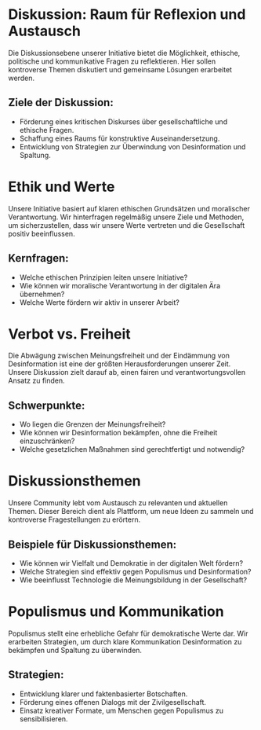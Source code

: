 # **Diskussion: Raum für Reflexion und Austausch**

Die Diskussionsebene unserer Initiative bietet die Möglichkeit, ethische, politische und kommunikative Fragen zu reflektieren. Hier sollen kontroverse Themen diskutiert und gemeinsame Lösungen erarbeitet werden.

## Ziele der Diskussion:
- Förderung eines kritischen Diskurses über gesellschaftliche und ethische Fragen.
- Schaffung eines Raums für konstruktive Auseinandersetzung.
- Entwicklung von Strategien zur Überwindung von Desinformation und Spaltung.

# **Ethik und Werte**

Unsere Initiative basiert auf klaren ethischen Grundsätzen und moralischer Verantwortung. Wir hinterfragen regelmäßig unsere Ziele und Methoden, um sicherzustellen, dass wir unsere Werte vertreten und die Gesellschaft positiv beeinflussen.

## Kernfragen:
- Welche ethischen Prinzipien leiten unsere Initiative?
- Wie können wir moralische Verantwortung in der digitalen Ära übernehmen?
- Welche Werte fördern wir aktiv in unserer Arbeit?

# **Verbot vs. Freiheit**

Die Abwägung zwischen Meinungsfreiheit und der Eindämmung von Desinformation ist eine der größten Herausforderungen unserer Zeit. Unsere Diskussion zielt darauf ab, einen fairen und verantwortungsvollen Ansatz zu finden.

## Schwerpunkte:
- Wo liegen die Grenzen der Meinungsfreiheit?
- Wie können wir Desinformation bekämpfen, ohne die Freiheit einzuschränken?
- Welche gesetzlichen Maßnahmen sind gerechtfertigt und notwendig?

# **Diskussionsthemen**

Unsere Community lebt vom Austausch zu relevanten und aktuellen Themen. Dieser Bereich dient als Plattform, um neue Ideen zu sammeln und kontroverse Fragestellungen zu erörtern.

## Beispiele für Diskussionsthemen:
- Wie können wir Vielfalt und Demokratie in der digitalen Welt fördern?
- Welche Strategien sind effektiv gegen Populismus und Desinformation?
- Wie beeinflusst Technologie die Meinungsbildung in der Gesellschaft?

# **Populismus und Kommunikation**

Populismus stellt eine erhebliche Gefahr für demokratische Werte dar. Wir erarbeiten Strategien, um durch klare Kommunikation Desinformation zu bekämpfen und Spaltung zu überwinden.

## Strategien:
- Entwicklung klarer und faktenbasierter Botschaften.
- Förderung eines offenen Dialogs mit der Zivilgesellschaft.
- Einsatz kreativer Formate, um Menschen gegen Populismus zu sensibilisieren.
